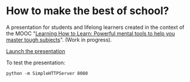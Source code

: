 
How to make the best of school?
===============================
A presentation for students and lifelong learners created in the context of the MOOC "[Learning How to Learn: Powerful mental tools to help you master tough subjects](https://www.coursera.org/course/learning)". (Work in progress).

[Launch the presentation](http://outsidemybox.github.io/HowToWorkLessForSchool)


To test the presentation:

	python -m SimpleHTTPServer 8080







